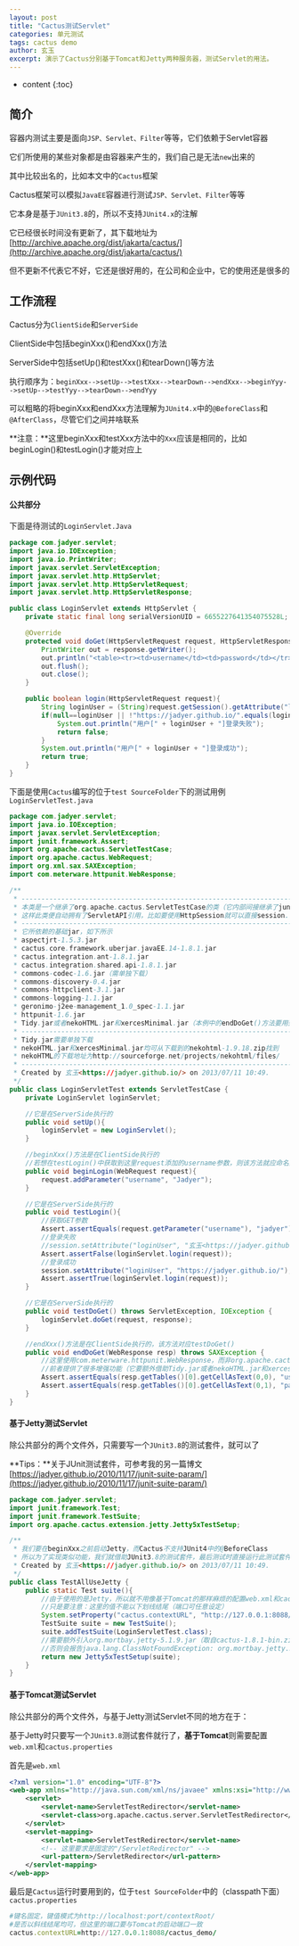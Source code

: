 ```yaml
---
layout: post
title: "Cactus测试Servlet"
categories: 单元测试
tags: cactus demo
author: 玄玉
excerpt: 演示了Cactus分别基于Tomcat和Jetty两种服务器，测试Servlet的用法。
---
```


* content
{:toc}


## 简介

容器内测试主要是面向`JSP、Servlet、Filter`等等，它们依赖于Servlet容器

它们所使用的某些对象都是由容器来产生的，我们自己是无法`new`出来的

其中比较出名的，比如本文中的`Cactus`框架

Cactus框架可以模拟`JavaEE`容器进行测试`JSP、Servlet、Filter`等等

它本身是基于`JUnit3.8`的，所以不支持`JUnit4.x`的注解

它已经很长时间没有更新了，其下载地址为[http://archive.apache.org/dist/jakarta/cactus/](http://archive.apache.org/dist/jakarta/cactus/)

但不更新不代表它不好，它还是很好用的，在公司和企业中，它的使用还是很多的

## 工作流程

Cactus分为`ClientSide`和`ServerSide`

ClientSide中包括beginXxx()和endXxx()方法

ServerSide中包括setUp()和testXxx()和tearDown()等方法

执行顺序为：`beginXxx-->setUp-->testXxx-->tearDown-->endXxx-->beginYyy-->setUp-->testYyy-->tearDown-->endYyy`

可以粗略的将beginXxx和endXxx方法理解为`JUnit4.x`中的`@BeforeClass`和`@AfterClass`，尽管它们之间并啥联系

**注意：**这里beginXxx和testXxx方法中的`Xxx`应该是相同的，比如beginLogin()和testLogin()才能对应上

## 示例代码

#### 公共部分

下面是待测试的`LoginServlet.Java`

```java
package com.jadyer.servlet;
import java.io.IOException;
import java.io.PrintWriter;
import javax.servlet.ServletException;
import javax.servlet.http.HttpServlet;
import javax.servlet.http.HttpServletRequest;
import javax.servlet.http.HttpServletResponse;

public class LoginServlet extends HttpServlet {
    private static final long serialVersionUID = 6655227641354075528L;

    @Override
    protected void doGet(HttpServletRequest request, HttpServletResponse response) throws ServletException, IOException {
        PrintWriter out = response.getWriter();
        out.println("<table><tr><td>username</td><td>password</td></tr></table>");
        out.flush();
        out.close();
    }

    public boolean login(HttpServletRequest request){
        String loginUser = (String)request.getSession().getAttribute("loginUser");
        if(null==loginUser || !"https://jadyer.github.io/".equals(loginUser)){
            System.out.println("用户[" + loginUser + "]登录失败");
            return false;
        }
        System.out.println("用户[" + loginUser + "]登录成功");
        return true;
    }
}
```

下面是使用`Cactus`编写的位于`test SourceFolder`下的测试用例`LoginServletTest.java`

```java
package com.jadyer.servlet;
import java.io.IOException;
import javax.servlet.ServletException;
import junit.framework.Assert;
import org.apache.cactus.ServletTestCase;
import org.apache.cactus.WebRequest;
import org.xml.sax.SAXException;
import com.meterware.httpunit.WebResponse;

/**
 * ----------------------------------------------------------------------------------------------------
 * 本类是一个继承了org.apache.cactus.ServletTestCase的类（它内部间接继承了junit.framework.TestCase）
 * 这样此类便自动拥有了ServletAPI引用，比如要使用HttpSession就可以直接session.setAttribute()
 * ----------------------------------------------------------------------------------------------------
 * 它所依赖的基础jar，如下所示
 * aspectjrt-1.5.3.jar
 * cactus.core.framework.uberjar.javaEE.14-1.8.1.jar
 * cactus.integration.ant-1.8.1.jar
 * cactus.integration.shared.api-1.8.1.jar
 * commons-codec-1.6.jar（需单独下载）
 * commons-discovery-0.4.jar
 * commons-httpclient-3.1.jar
 * commons-logging-1.1.jar
 * geronimo-j2ee-management_1.0_spec-1.1.jar
 * httpunit-1.6.jar
 * Tidy.jar或者nekoHTML.jar和xercesMinimal.jar（本例中的endDoGet()方法要用到）
 * ----------------------------------------------------------------------------------------------------
 * Tidy.jar需要单独下载
 * nekoHTML.jar和xercesMinimal.jar均可从下载到的nekohtml-1.9.18.zip找到
 * nekoHTML的下载地址为http://sourceforge.net/projects/nekohtml/files/
 * ----------------------------------------------------------------------------------------------------
 * Created by 玄玉<https://jadyer.github.io/> on 2013/07/11 10:49.
 */
public class LoginServletTest extends ServletTestCase {
    private LoginServlet loginServlet;

    //它是在ServerSide执行的
    public void setUp(){
        loginServlet = new LoginServlet();
    }

    //beginXxx()方法是在ClientSide执行的
    //若想在testLogin()中获取到这里request添加的username参数，则该方法就应命名为beginLogin()
    public void beginLogin(WebRequest request){
        request.addParameter("username", "Jadyer");
    }

    //它是在ServerSide执行的
    public void testLogin(){
        //获取GET参数
        Assert.assertEquals(request.getParameter("username"), "jadyer");
        //登录失败
        //session.setAttribute("loginUser", "玄玉<https://jadyer.github.io/>");
        Assert.assertFalse(loginServlet.login(request));
        //登录成功
        session.setAttribute("loginUser", "https://jadyer.github.io/");
        Assert.assertTrue(loginServlet.login(request));
    }

    //它是在ServerSide执行的
    public void testDoGet() throws ServletException, IOException {
        loginServlet.doGet(request, response);
    }

    //endXxx()方法是在ClientSide执行的，该方法对应testDoGet()
    public void endDoGet(WebResponse resp) throws SAXException {
        //这里使用com.meterware.httpunit.WebResponse，而非org.apache.cactus.WebResponse
        //前者提供了很多增强功能（它要额外借助Tidy.jar或者nekoHTML.jar和xercesMinimal.jar作为辅助包）
        Assert.assertEquals(resp.getTables()[0].getCellAsText(0,0), "username");
        Assert.assertEquals(resp.getTables()[0].getCellAsText(0,1), "password");
    }
}
```

#### 基于Jetty测试Servlet

除公共部分的两个文件外，只需要写一个`JUnit3.8`的测试套件，就可以了

**Tips：**关于JUnit测试套件，可参考我的另一篇博文[https://jadyer.github.io/2010/11/17/junit-suite-param/](https://jadyer.github.io/2010/11/17/junit-suite-param/)

```java
package com.jadyer.servlet;
import junit.framework.Test;
import junit.framework.TestSuite;
import org.apache.cactus.extension.jetty.Jetty5xTestSetup;

/**
 * 我们要在beginXxx之前启动Jetty，而Cactus不支持JUnit4中的@BeforeClass
 * 所以为了实现类似功能，我们就借助JUnit3.8的测试套件，最后测试时直接运行此测试套件即可
 * Created by 玄玉<https://jadyer.github.io/> on 2013/07/11 10:49.
 */
public class TestAllUseJetty {
    public static Test suite(){
        //由于使用的是Jetty，所以就不用像基于Tomcat的那样麻烦的配置web.xml和cactus.properties
        //只是要注意：这里的值不能以下划线结尾（端口可任意设定）
        System.setProperty("cactus.contextURL", "http://127.0.0.1:8088/testJettyAndCactus");
        TestSuite suite = new TestSuite();
        suite.addTestSuite(LoginServletTest.class);
        //需要额外引入org.mortbay.jetty-5.1.9.jar（取自cactus-1.8.1-bin.zip）
        //否则会报告java.lang.ClassNotFoundException: org.mortbay.jetty.Server
        return new Jetty5xTestSetup(suite);
    }
}
```

#### 基于Tomcat测试Servlet

除公共部分的两个文件外，与基于Jetty测试Servlet不同的地方在于：

基于Jetty时只要写一个`JUnit3.8`测试套件就行了，**基于Tomcat**则需要配置`web.xml`和`cactus.properties`

首先是`web.xml`

```xml
<?xml version="1.0" encoding="UTF-8"?>
<web-app xmlns="http://java.sun.com/xml/ns/javaee" xmlns:xsi="http://www.w3.org/2001/XMLSchema-instance" xsi:schemaLocation="http://java.sun.com/xml/ns/javaee http://java.sun.com/xml/ns/javaee/web-app_2_5.xsd" version="2.5">
    <servlet>
        <servlet-name>ServletTestRedirector</servlet-name>
        <servlet-class>org.apache.cactus.server.ServletTestRedirector</servlet-class>
    </servlet>
    <servlet-mapping>
        <servlet-name>ServletTestRedirector</servlet-name>
        <!-- 这里要求是固定的"/ServletRedirector" -->
        <url-pattern>/ServletRedirector</url-pattern>
    </servlet-mapping>
</web-app>
```

最后是`Cactus`运行时要用到的，位于`test SourceFolder`中的（classpath下面）`cactus.properties`

```ruby
#键名固定，键值模式为http://localhost:port/contextRoot/
#是否以斜线结尾均可，但这里的端口要与Tomcat的启动端口一致
cactus.contextURL=http://127.0.0.1:8088/cactus_demo/
```